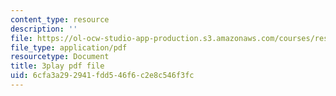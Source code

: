 ```yaml
---
content_type: resource
description: ''
file: https://ol-ocw-studio-app-production.s3.amazonaws.com/courses/res-3-002-collaborative-design-and-creative-expression-with-arduino-microcontrollers-january-iap-2017/6cfa3a292941fdd546f6c2e8c546f3fc_uPoKChMBeQY.pdf
file_type: application/pdf
resourcetype: Document
title: 3play pdf file
uid: 6cfa3a29-2941-fdd5-46f6-c2e8c546f3fc
---
```

